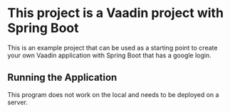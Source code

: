 # This project is a Vaadin project with Spring Boot

This is an example project that can be used as a starting point to create your own Vaadin application with Spring Boot that has a google login.

## Running the Application
This program does not work on the local and needs to be deployed on a server.
